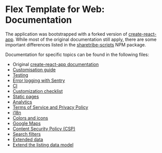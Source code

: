# Flex Template for Web: Documentation

The application was bootstrapped with a forked version of
[create-react-app](https://github.com/facebookincubator/create-react-app). While most of the
original documentation still apply, there are some important differences listed in the
[sharetribe-scripts](https://www.npmjs.com/package/sharetribe-scripts) NPM package.

Documentation for specific topics can be found in the following files:

* Original
  [create-react-app documentation](https://github.com/sharetribe/create-react-app/blob/master/packages/react-scripts/template/README.md)
* [Customisation guide](customisation-guide.md)
* [Testing](testing.md)
* [Error logging with Sentry](sentry.md)
* [CI](ci.md)
* [Customization checklist](customization-checklist.md)
* [Static pages](static-pages.md)
* [Analytics](analytics.md)
* [Terms of Service and Privacy Policy](terms-of-service-and-privacy-policy.md)
* [i18n](i18n.md)
* [Colors and icons](colors-and-icons.md)
* [Google Maps](google-maps.md)
* [Content Security Policy (CSP)](content-security-policy.md)
* [Search filters](search-filters.md)
* [Extended data](extended-data.md)
* [Extend the listing data model](extend-listing.md)
